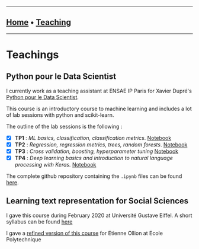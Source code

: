 
-----------------
## [Home](https://sally14.github.io/) • [Teaching](/teaching/teachings.md) 
-----------------

# Teachings


## Python pour le Data Scientist 

I currently work as a teaching assistant at ENSAE IP Paris for Xavier Dupré's [Python pour le Data Scientist](http://www.xavierdupre.fr/app/ensae_teaching_cs/helpsphinx/td_2a.html).

This course is an introductory course to machine learning and includes a lot of lab sessions with python and scikit-learn.

The outline of the lab sessions is the following : 

- [x] **TP1** : *ML basics, classification, classification metrics*. [Notebook](./notebooks/TP1_classification.html)
- [x] **TP2** : *Regression, regression metrics, trees, random forests*. [Notebook](./notebooks/TP2_random_forest.html)
- [x] **TP3** : *Cross validation, boosting, hyperparameter tuning* [Notebook](./notebooks/TP3_boosting.html)
- [X] **TP4** : *Deep learning basics and introduction to natural language processing with Keras.* [Notebook](./notebooks/TP4_dl_nlp.html)

The complete github repository containing the ```.ipynb``` files can be found [here](https://github.com/sally14/ensae-python-2019). 

## Learning text representation for Social Sciences

I gave this course during February 2020 at Université Gustave Eiffel.  A short syllabus can be found [here](/data/teaching_stuff/syllabus.pdf)

I gave a [refined version of this course](/data/teaching_stuff/NLP_Course_X.pdf) for Etienne Ollion at Ecole Polytechnique
